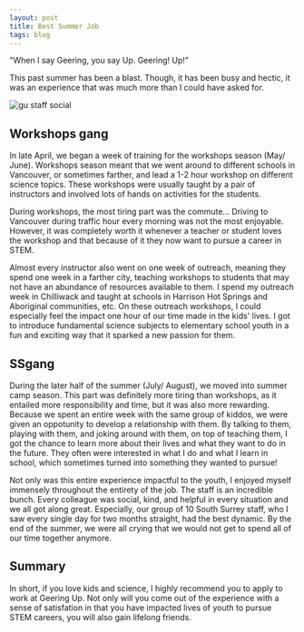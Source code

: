 ```yaml
---
layout: post
title: Best Summer Job
tags: blog
---
```


"When I say Geering, you say Up. Geering! Up!"

This past summer has been a blast. Though, it has been busy and hectic, it was an experience that was much more than I could have asked for. 

![gu staff social](https://github.com/stellaw1/stellaw1.github.io/blob/master/images/blog/gu.jpg?raw=true)

## Workshops gang
In late April, we began a week of training for the workshops season (May/ June). Workshops season meant that we went around to different schools in Vancouver, or sometimes farther, and lead a 1-2 hour workshop on different science topics. These workshops were usually taught by a pair of instructors and involved lots of hands on activities for the students. 

During workshops, the most tiring part was the commute... Driving to Vancouver during traffic hour every morning was not the most enjoyable. However, it was completely worth it whenever a teacher or student loves the workshop and that because of it they now want to pursue a career in STEM. 

Almost every instructor also went on one week of outreach, meaning they spend one week in a farther city, teaching workshops to students that may not have an abundance of resources available to them. I spend my outreach week in Chilliwack and taught at schools in Harrison Hot Springs and Aboriginal communities, etc. On these outreach workshops, I could especially feel the impact one hour of our time made in the kids' lives. I got to introduce fundamental science subjects to elementary school youth in a fun and exciting way that it sparked a new passion for them. 


## SSgang
During the later half of the summer (July/ August), we moved into summer camp season. This part was definitely more tiring than workshops, as it entailed more responsibility and time, but it was also more rewarding. Because we spent an entire week with the same group of kiddos, we were given an oppotunity to develop a relationship with them. By talking to them, playing with them, and joking around with them, on top of teaching them, I got the chance to learn more about their lives and what they want to do in the future. They often were interested in what I do and what I learn in school, which sometimes turned into something they wanted to pursue!

Not only was this entire experience impactful to the youth, I enjoyed myself immensely throughout the entirety of the job. The staff is an incredible bunch. Every colleague was social, kind, and helpful in every situation and we all got along great. Especially, our group of 10 South Surrey staff, who I saw every single day for two months straight, had the best dynamic. By the end of the summer, we were all crying that we would not get to spend all of our time together anymore. 


## Summary 
In short, if you love kids and science, I highly recommend you to apply to work at Geering Up. Not only will you come out of the experience with a sense of satisfation in that you have impacted lives of youth to pursue STEM careers, you will also gain lifelong friends. 
